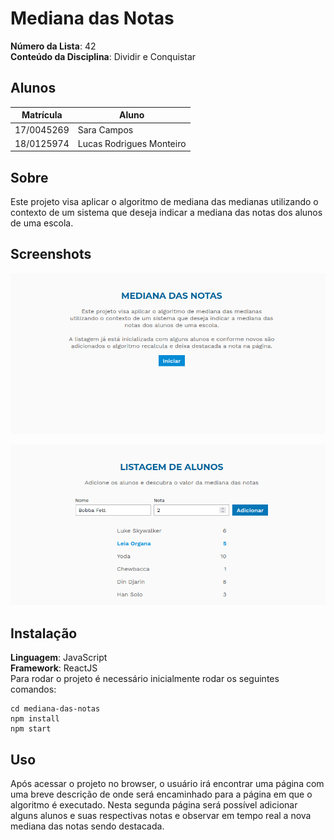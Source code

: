# Mediana das Notas

**Número da Lista**: 42<br>
**Conteúdo da Disciplina**: Dividir e Conquistar<br>

## Alunos
|Matrícula | Aluno |
| -- | -- |
| 17/0045269  |  Sara Campos |
| 18/0125974 | Lucas Rodrigues Monteiro |

## Sobre 
Este projeto visa aplicar o algoritmo de mediana das medianas utilizando o contexto de um sistema que deseja indicar a mediana das notas dos alunos de uma escola.

## Screenshots
![inicio](./assets/inicio.png)

![resultado](./assets/resultado.png)

## Instalação 
**Linguagem**: JavaScript<br>
**Framework**: ReactJS<br>
Para rodar o projeto é necessário inicialmente rodar os seguintes comandos: 

    cd mediana-das-notas
    npm install
    npm start

## Uso 
Após acessar o projeto no browser, o usuário irá encontrar uma página com uma breve descrição de onde será encaminhado para a página em que o algoritmo é executado. Nesta segunda página será possível adicionar alguns alunos e suas respectivas notas e observar em tempo real a nova mediana das notas sendo destacada. 



